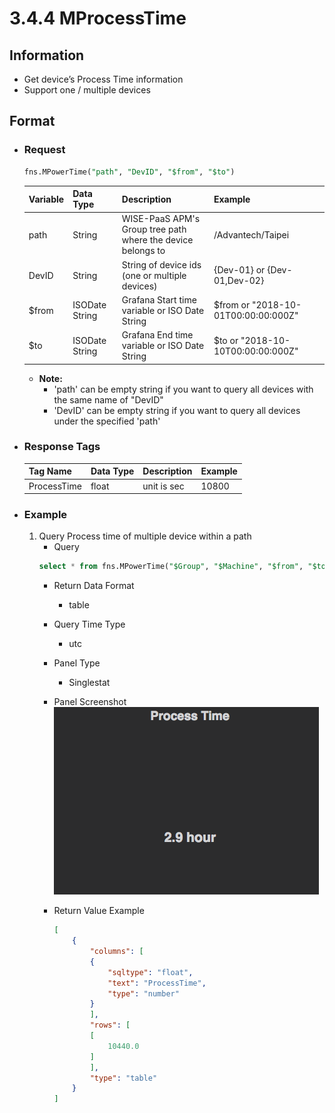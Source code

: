 # 3.4.4 MProcessTime

## Information

* Get device’s Process Time information
* Support one / multiple devices


## Format

* ### Request

  ```sql
  fns.MPowerTime("path", "DevID", "$from", "$to")
  ```

  | Variable | Data Type | Description | Example |
  | :--- | :--- | :--- | :---|
  | path | String | WISE-PaaS APM's Group tree path<br>where the device belongs to | /Advantech/Taipei |
  | DevID | String | String of device ids \(one or multiple devices\) | {Dev-01} or {Dev-01,Dev-02} |
  | $from | ISODate String | Grafana Start time variable or ISO Date String | $from or "2018-10-01T00:00:00:000Z" |
  | $to | ISODate String | Grafana End time variable or ISO Date String | $to or "2018-10-10T00:00:00:000Z" |

  - **Note:**
    - 'path' can be empty string if you want to query all devices with the same name of "DevID"
    - 'DevID' can be empty string if you want to query all devices under the specified 'path'


* ### Response Tags

  | Tag Name | Data Type | Description | Example |
  | :--- | :--- | :--- | :--- |
  | ProcessTime | float | unit is sec | 10800 |

* ### Example
    1. Query Process time of multiple device within a path
        - Query
        ```sql
        select * from fns.MPowerTime("$Group", "$Machine", "$from", "$to")
        ```
        - Return Data Format
            * table
        - Query Time Type
            * utc
        - Panel Type
            * Singlestat
        - Panel Screenshot
            ![](/images/3.4.4-MProcessTime.png)

        - Return Value Example
            ```json
            [
                {
                    "columns": [
                    {
                        "sqltype": "float",
                        "text": "ProcessTime",
                        "type": "number"
                    }
                    ],
                    "rows": [
                    [
                        10440.0
                    ]
                    ],
                    "type": "table"
                }
            ]

            ```
